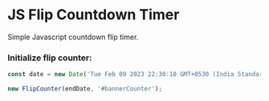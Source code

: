 # JS Flip Countdown Timer

Simple Javascript countdown flip timer.

### Initialize flip counter:

```javascript
const date = new Date('Tue Feb 09 2023 22:30:10 GMT+0530 (India Standard Time)');

new FlipCounter(endDate, '#bannerCounter');
```
